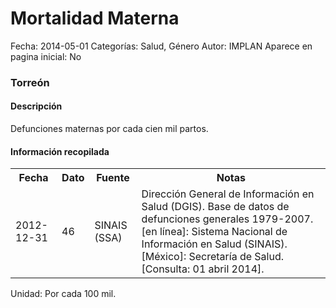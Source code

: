 Mortalidad Materna
=====

Fecha: 2014-05-01
Categorías: Salud, Género
Autor: IMPLAN
Aparece en pagina inicial: No

### Torreón

#### Descripción

Defunciones maternas por cada cien mil partos.

#### Información recopilada

<table class="table table-hover table-bordered">
  <tr><th>Fecha</th><th>Dato</th><th>Fuente</th><th>Notas</th></tr>
  <tr><td>2012-12-31</td><td>46</td><td>SINAIS (SSA)</td><td>Dirección General de Información en Salud (DGIS). Base de datos de defunciones generales 1979-2007. [en línea]: Sistema Nacional de Información en Salud (SINAIS). [México]: Secretaría de Salud. <http://www.sinais.salud.gob.mx> [Consulta: 01 abril 2014].</td></tr>
</table>

Unidad: Por cada 100 mil.
